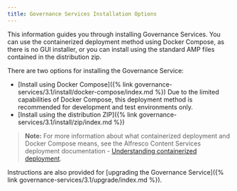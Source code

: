 ```yaml
---
title: Governance Services Installation Options
---
```


This information guides you through installing Governance Services. You can use the containerized deployment method using Docker Compose, as there is no GUI installer, or you can install using the standard AMP files contained in the distribution zip.

There are two options for installing the Governance Service:

* [Install using Docker Compose]({% link governance-services/3.1/install/docker-compose/index.md %}) Due to the limited capabilities of Docker Compose, this deployment method is recommended for development and test environments only.
* [Install using the distribution ZIP]({% link governance-services/3.1/install/zip/index.md %})

>**Note:** For more information about what containerized deployment and Docker Compose means, see the Alfresco Content Services deployment documentation - [Understanding containerized deployment](TODO_LINK:https://docs.alfresco.com/6.0/concepts/deploy-overview.html).

Instructions are also provided for [upgrading the Governance Service]({% link governance-services/3.1/upgrade/index.md %}).

